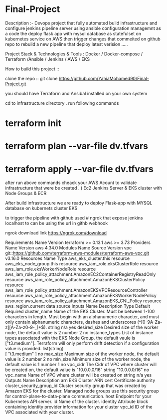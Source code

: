 # Final-Project
Description :- Devops project that fully automated build infrastructure and configure jenkins pipeline server using ansible configuration managemnt as a code the deploy flask app with mysql database as statefulset on kubernetes service on AWS then trigger changes that commeited on github repo to rebuild a new pipeline that deploy latest verision .....

Project Stack & Technologies & Tools : Docker / Docker-compose / Terraform /Ansible / Jenkins / AWS / EKS 

How to build this project ::

clone the repo :: git clone https://github.com/YahiaMohamed90/Final-Project.git

 you should have Terraform and Ansibal installed on your own system 
 
 cd to infrastructure directory . run following commands
 
 # terraform init
 # terraform plan --var-file dv.tfvars
 # terraform apply --var-file dv.tfvars
 
 after run above commands cheack your AWS Acount to validate infrastructure that were be created . ( Ec2 Jenkins Server & EKS cluster with Node Groups & ECR 

After build infrastructure we are ready to deploy Flask-app with MYSQL database on kubernets cluster EKS

to trigger the pipeline with github used # ngrok that expose jenkins localhost to can be using the url in githb webhook

ngrok download link https://ngrok.com/download


Requirements
Name	Version
terraform	>= 0.13.1
aws	>= 3.73
Providers
Name	Version
aws	4.34.0
Modules
Name	Source	Version
vpc	git::https://github.com/terraform-aws-modules/terraform-aws-vpc.git	v3.16.0
Resources
Name	Type
aws_eks_cluster.this	resource
aws_eks_node_group.this	resource
aws_iam_role.eksClusterRole	resource
aws_iam_role.eksWorkerNodeRole	resource
aws_iam_role_policy_attachment.AmazonEC2ContainerRegistryReadOnly	resource
aws_iam_role_policy_attachment.AmazonEKSClusterPolicy	resource
aws_iam_role_policy_attachment.AmazonEKSVPCResourceController	resource
aws_iam_role_policy_attachment.AmazonEKSWorkerNodePolicy	resource
aws_iam_role_policy_attachment.AmazonEKS_CNI_Policy	resource
aws_region.current	data source
Inputs
Name	Description	Type	Default	Required
cluster_name	Name of the EKS Cluster. Must be between 1-100 characters in length. Must begin with an alphanumeric character, and must only contain alphanumeric characters, dashes and underscores (^[0-9A-Za-z][A-Za-z0-9-_]+$).	string	n/a	yes
desired_size	Desired size of the worker node, the default value is 2	number	2	no
instance_types	List of instance types associated with the EKS Node Group. the default vaule is ["t3.medium"]. Terraform will only perform drift detection if a configuration value is provided.	list(string)	
[
  "t3.medium"
]
no
max_size	Maximum size of the worker node, the default value is 2	number	2	no
min_size	Minimum size of the worker node, the default value is 1	number	1	no
vpc_cidr	The Cidr of VPC where cluster will be created on, the default value is "10.0.0.0/16"	string	"10.0.0.0/16"	no
vpc_name	Name of VPC where cluster will be created on	string	n/a	yes
Outputs
Name	Description
arn	EKS Cluster ARN
cert	Certificate authority
cluster_security_group_id	Cluster security group that was created by Amazon EKS for the cluster. Managed node groups use this security group for control-plane-to-data-plane communication.
host	Endpoint for your Kubernetes API server.
id	Name of the cluster.
identity	Attribute block containing identity provider information for your cluster
vpc_id	ID of the VPC associated with your cluster.

